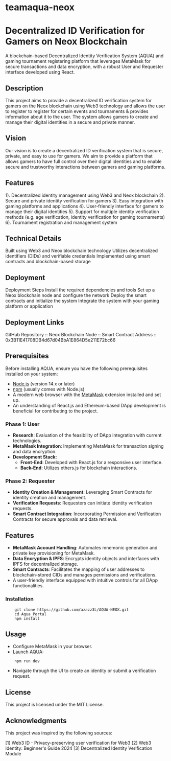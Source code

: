 # teamaqua-neox
# Decentralized ID Verification for Gamers on Neox Blockchain

A blockchain-based Decentralized Identity Verification System (AQUA) and gaming tournament registering platform that leverages MetaMask for secure transactions and data encryption, with a robust User and Requester interface developed using React.

## Description

This project aims to provide a decentralized ID verification system for gamers on the Neox blockchain using Web3 technology and allows the user to register to register for certain events and tournaments & provides information about it to the user. The system allows gamers to create and manage their digital identities in a secure and private manner.


## Vision
Our vision is to create a decentralized ID verification system that is secure, private, and easy to use for gamers. We aim to provide a platform that allows gamers to have full control over their digital identities and to enable secure and trustworthy interactions between gamers and gaming platforms.

## Features
1). Decentralized identity management using Web3 and Neox blockchain
2). Secure and private identity verification for gamers
3). Easy integration with gaming platforms and applications
4). User-friendly interface for gamers to manage their digital identities
5). Support for multiple identity verification methods (e.g. age verification, identity verification for gaming tournaments)
6). Tournament registration and management system

## Technical Details
Built using Web3 and Neox blockchain technology
Utilizes decentralized identifiers (DIDs) and verifiable credentials
Implemented using smart contracts and blockchain-based storage


## Deployment
Deployment Steps
Install the required dependencies and tools
Set up a Neox blockchain node and configure the network
Deploy the smart contracts and initialize the system
Integrate the system with your gaming platform or application

## Deployment Links
GitHub Repository :: 
Neox Blockchain Node :: 
Smart Contract Address :: 0x3B11E41708DB4d67d04BbA1E864D5e211E72bc66

## Prerequisites

Before installing AQUA, ensure you have the following prerequisites installed on your system:

- [Node.js](https://nodejs.org/en) (version 14.x or later)
- [npm](https://www.npmjs.com) (usually comes with Node.js)
- A modern web browser with the [MetaMask](https://metamask.io/download/) extension installed and set up.
- An understanding of React.js and Ethereum-based DApp development is beneficial for contributing to the project.

### Phase 1: User

- **Research**: Evaluation of the feasibility of DApp integration with current technologies.
- **MetaMask Integration**: Implementing MetaMask for transaction signing and data encryption.
- **Development Stack:**
  - **Front-End**: Developed with React.js for a responsive user interface.
  - **Back-End**: Utilizes ethers.js for blockchain interactions.

### Phase 2: Requester

- **Identity Creation & Management**: Leveraging Smart Contracts for identity creation and management.
- **Verification Requests**: Requesters can initiate identity verification requests.
- **Smart Contract Integration**: Incorporating Permission and Verification Contracts for secure approvals and data retrieval.

## Features

- **MetaMask Account Handling**: Automates mnemonic generation and private key provisioning for MetaMask.
- **Data Encryption & IPFS**: Encrypts identity objects and interfaces with IPFS for decentralized storage.
- **Smart Contracts**: Facilitates the mapping of user addresses to blockchain-stored CIDs and manages permissions and verifications.
- A user-friendly interface equipped with intuitive controls for all DApp functionalities.

### Installation

```
    git clone https://github.com/azazz3L/AQUA-NEOX.git
    cd Aqua_Portal
    npm install
```

## Usage

- Configure MetaMask in your browser.
- Launch AQUA:

```
    npm run dev
```

- Navigate through the UI to create an identity or submit a verification request.

## License
This project is licensed under the MIT License.

## Acknowledgments
This project was inspired by the following sources:

[1] Web3 ID - Privacy-preserving user verification for Web3
[2] Web3 Identity: Beginner's Guide 2024
[3] Decentralized Identity Verification Module
